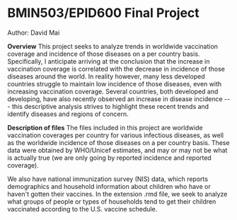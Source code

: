 # BMIN503/EPID600 Final Project

Author: David Mai

**Overview**
This project seeks to analyze trends in worldwide vaccination coverage and incidence of those diseases on a per country basis. Specifically, I anticipate arriving at the conclusion that the increase in vaccination coverage is correlated with the decrease in incidence of those diseases around the world. In reality however, many less developed countries struggle to maintain low incidence of those diseases, even with increasing vaccination coverage. Several countries, both developed and developing, have also recently observed an increase in disease incidence --- this descriptive analysis strives to highlight these recent trends and identify diseases and regions of concern. 

**Description of files**
The files included in this project are worldwide vaccination coverages per country for various infectious diseases, as well as the worldwide incidence of those diseases on a per country basis. These data were obtained by WHO/Unicef estimates, and may or may not be what is actually true (we are only going by reported incidence and reported coverage).

We also have national immunization survey (NIS) data, which reports demographics and household information about children who have or haven't gotten their vaccines. In the extension .rmd file, we seek to analyze what groups of people or types of households tend to get their children vaccinated according to the U.S. vaccine schedule.